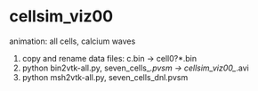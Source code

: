 # cellsim_viz00
animation: all cells, calcium waves

1. copy and rename data files: c.bin -> cell0?*.bin 
2. python bin2vtk-all.py, seven_cells_*.pvsm -> cellsim_viz00_*.avi
3. python msh2vtk-all.py, seven_cells_dnl.pvsm
